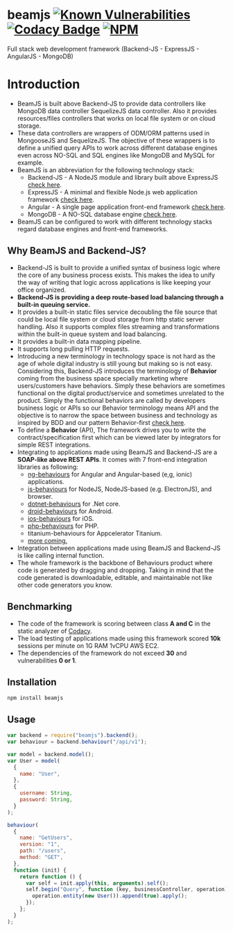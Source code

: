 # beamjs [![Known Vulnerabilities](https://snyk.io/test/github/QuaNode/beamjs/badge.svg?targetFile=package.json)](https://snyk.io/test/github/QuaNode/beamjs?targetFile=package.json) [![Codacy Badge](https://api.codacy.com/project/badge/Grade/518c2b67f61142ca833c75c6c07ccd43)](https://www.codacy.com/project/quanode/beamjs/dashboard?utm_source=github.com&utm_medium=referral&utm_content=QuaNode/beamjs&utm_campaign=Badge_Grade_Dashboard) [![NPM](https://nodei.co/npm/beamjs.png)](https://npmjs.org/package/beamjs)

Full stack web development framework (Backend-JS - ExpressJS - AngularJS - MongoDB)

# Introduction

- BeamJS is built above Backend-JS to provide data controllers like MongoDB data controller SequelizeJS data controller. Also it provides resources/files controllers that works on local file system or on cloud storage.
- These data controllers are wrappers of ODM/ORM patterns used in MongooseJS and SequelizeJS. The objective of these wrappers is to define a unified query APIs to work across different database engines even across NO-SQL and SQL engines like MongoDB and MySQL for example.
- BeamJS is an abbreviation for the following technology stack:
  - Backend-JS - A NodeJS module and library built above ExpressJS [check here](https://github.com/quaNode/Backend-JS).
  - ExpressJS - A minimal and flexible Node.js web application framework [check here](https://github.com/expressjs/expressjs.com).
  - Angular - A single page application front-end framework [check here](https://github.com/angular/angular).
  - MongoDB - A NO-SQL database engine [check here](https://github.com/mongodb/mongo).
- BeamJS can be configured to work with different technology stacks regard database engines and front-end frameworks.

## Why BeamJS and Backend-JS?

- Backend-JS is built to provide a unified syntax of business logic where the core of any business process exists. This makes the idea to unify the way of writing that logic across applications is like keeping your office organized.
- **Backend-JS is providing a deep route-based load balancing through a built-in queuing service.**
- It provides a built-in static files service decoubling the file source that could be local file system or cloud storage from http static server handling. Also it supports complex files streaming and transformations within the built-in queue system and load balancing.
- It provides a built-in data mapping pipeline.
- It supports long pulling HTTP requests.
- Introducing a new terminology in technology space is not hard as the age of whole digital industry is still young but making so is not easy. Considering this, Backend-JS introduces the terminology of **Behavior** coming from the business space specially marketing where users/customers have behaviors. Simply these behaviors are sometimes functional on the digital product/service and sometimes unrelated to the product. Simply the functional behaviors are called by developers business logic or APIs so our Behavior terminology means API and the objective is to narrow the space between business and technology as inspired by BDD and our pattern Behavior-first [check here](https://github.com/QuaNode/Backend-JS/wiki/Behavior-first-design).
- To define a **Behavior** (API), The framework drives you to write the contract/specification first which can be viewed later by integrators for simple REST integrations.
- Integrating to applications made using BeamJS and Backend-JS are a **SOAP-like above REST APIs**. It comes with 7 front-end integration libraries as following:
  - [ng-behaviours](https://github.com/QuaNode/ng-behaviours) for Angular and Angular-based (e,g, ionic) applications.
  - [js-behaviours](https://github.com/QuaNode/js-behaviours) for NodeJS, NodeJS-based (e.g. ElectronJS), and browser.
  - [dotnet-behaviours](https://github.com/QuaNode/dotnet-behaviours) for .Net core.
  - [droid-behaviours](https://github.com/QuaNode/droid-behaviours) for Android.
  - [ios-behaviours](https://github.com/QuaNode/ios-behaviours) for iOS.
  - [php-behaviours](https://github.com/QuaNode/php-behaviours) for PHP.
  - titanium-behaviours for Appcelerator Titanium.
  - [more coming.](https://github.com/QuaNode)
- Integration between applications made using BeamJS and Backend-JS is like calling internal function.
- The whole framework is the backbone of Behaviours product where code is generated by dragging and dropping. Taking in mind that the code generated is downloadable, editable, and maintainable not like other code generators you know.

## Benchmarking

- The code of the framework is scoring between class **A and C** in the static analyzer of [Codacy](https://github.com/marketplace/codacy).
- The load testing of applications made using this framework scored **10k** sessions per minute on 1G RAM 1vCPU AWS EC2.
- The dependencies of the framework do not exceed **30** and vulnerabilities **0 or 1**.

## Installation

    npm install beamjs

## Usage

```js
var backend = require("beamjs").backend();
var behaviour = backend.behaviour("/api/v1");

var model = backend.model();
var User = model(
  {
    name: "User",
  },
  {
    username: String,
    password: String,
  }
);

behaviour(
  {
    name: "GetUsers",
    version: "1",
    path: "/users",
    method: "GET",
  },
  function (init) {
    return function () {
      var self = init.apply(this, arguments).self();
      self.begin("Query", function (key, businessController, operation) {
        operation.entity(new User()).append(true).apply();
      });
    };
  }
);
```
